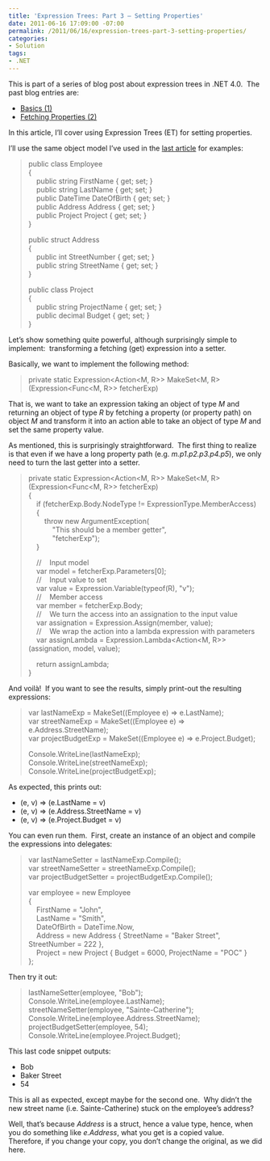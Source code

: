 ```yaml
---
title: 'Expression Trees: Part 3 – Setting Properties'
date: 2011-06-16 17:09:00 -07:00
permalink: /2011/06/16/expression-trees-part-3-setting-properties/
categories:
- Solution
tags:
- .NET
---
```

<p>This is part of a series of blog post about expression trees in .NET 4.0.&#160; The past blog entries are:</p>  <ul>   <li><a href="http://vincentlauzon.wordpress.com/2011/06/01/expression-trees-part-1-basics/">Basics (1)</a> </li>    <li><a href="http://vincentlauzon.wordpress.com/2011/06/13/expression-trees-part-2-fetching-properties/">Fetching Properties (2)</a>&#160; </li> </ul>  <p>In this article, I’ll cover using Expression Trees (ET) for setting properties.</p>  <p>I’ll use the same object model I’ve used in the <a href="http://vincentlauzon.wordpress.com/2011/06/13/expression-trees-part-2-fetching-properties/">last article</a> for examples:</p>  <blockquote>   <p>public class Employee      <br />{       <br />&#160;&#160;&#160; public string FirstName { get; set; }       <br />&#160;&#160;&#160; public string LastName { get; set; }       <br />&#160;&#160;&#160; public DateTime DateOfBirth { get; set; }       <br />&#160;&#160;&#160; public Address Address { get; set; }       <br />&#160;&#160;&#160; public Project Project { get; set; }       <br />} </p>    <p>public struct Address      <br />{       <br />&#160;&#160;&#160; public int StreetNumber { get; set; }       <br />&#160;&#160;&#160; public string StreetName { get; set; }       <br />} </p>    <p>public class Project      <br />{       <br />&#160;&#160;&#160; public string ProjectName { get; set; }       <br />&#160;&#160;&#160; public decimal Budget { get; set; }       <br />} </p> </blockquote>  <p>Let’s show something quite powerful, although surprisingly simple to implement:&#160; transforming a fetching (get) expression into a setter.</p>  <p>Basically, we want to implement the following method:</p>  <blockquote>   <p>private static Expression&lt;Action&lt;M, R&gt;&gt; MakeSet&lt;M, R&gt;(Expression&lt;Func&lt;M, R&gt;&gt; fetcherExp) </p> </blockquote>  <p>That is, we want to take an expression taking an object of type <em>M</em> and returning an object of type <em>R</em> by fetching a property (or property path) on object <em>M</em> and transform it into an action able to take an object of type <em>M</em> and set the same property value.</p>  <p>As mentioned, this is surprisingly straightforward.&#160; The first thing to realize is that even if we have a long property path (e.g. <em>m.p1.p2.p3.p4.p5</em>), we only need to turn the last getter into a setter.</p>  <blockquote>   <p>private static Expression&lt;Action&lt;M, R&gt;&gt; MakeSet&lt;M, R&gt;(Expression&lt;Func&lt;M, R&gt;&gt; fetcherExp)      <br />{       <br />&#160;&#160;&#160; if (fetcherExp.Body.NodeType != ExpressionType.MemberAccess)       <br />&#160;&#160;&#160; {       <br />&#160;&#160;&#160;&#160;&#160;&#160;&#160; throw new ArgumentException(       <br />&#160;&#160;&#160;&#160;&#160;&#160;&#160;&#160;&#160;&#160;&#160; &quot;This should be a member getter&quot;,       <br />&#160;&#160;&#160;&#160;&#160;&#160;&#160;&#160;&#160;&#160;&#160; &quot;fetcherExp&quot;);       <br />&#160;&#160;&#160; } </p>    <p>&#160;&#160;&#160; //&#160;&#160;&#160; Input model      <br />&#160;&#160;&#160; var model = fetcherExp.Parameters[0];       <br />&#160;&#160;&#160; //&#160;&#160;&#160; Input value to set       <br />&#160;&#160;&#160; var value = Expression.Variable(typeof(R), &quot;v&quot;);       <br />&#160;&#160;&#160; //&#160;&#160;&#160; Member access       <br />&#160;&#160;&#160; var member = fetcherExp.Body;       <br />&#160;&#160;&#160; //&#160;&#160;&#160; We turn the access into an assignation to the input value       <br />&#160;&#160;&#160; var assignation = Expression.Assign(member, value);       <br />&#160;&#160;&#160; //&#160;&#160;&#160; We wrap the action into a lambda expression with parameters       <br />&#160;&#160;&#160; var assignLambda = Expression.Lambda&lt;Action&lt;M, R&gt;&gt;(assignation, model, value); </p>    <p>&#160;&#160;&#160; return assignLambda;      <br />}</p> </blockquote>  <p>And voilà!&#160; If you want to see the results, simply print-out the resulting expressions:</p>  <blockquote>   <p>var lastNameExp = MakeSet((Employee e) =&gt; e.LastName);      <br />var streetNameExp = MakeSet((Employee e) =&gt; e.Address.StreetName);       <br />var projectBudgetExp = MakeSet((Employee e) =&gt; e.Project.Budget); </p>    <p>Console.WriteLine(lastNameExp);      <br />Console.WriteLine(streetNameExp);       <br />Console.WriteLine(projectBudgetExp); </p> </blockquote>  <p>As expected, this prints out:</p>  <ul>   <li>(e, v) =&gt; (e.LastName = v) </li>    <li>(e, v) =&gt; (e.Address.StreetName = v) </li>    <li>(e, v) =&gt; (e.Project.Budget = v) </li> </ul>  <p>You can even run them.&#160; First, create an instance of an object and compile the expressions into delegates:</p>  <blockquote>   <p>var lastNameSetter = lastNameExp.Compile();      <br />var streetNameSetter = streetNameExp.Compile();       <br />var projectBudgetSetter = projectBudgetExp.Compile(); </p>    <p>var employee = new Employee      <br />{       <br />&#160;&#160;&#160; FirstName = &quot;John&quot;,       <br />&#160;&#160;&#160; LastName = &quot;Smith&quot;,       <br />&#160;&#160;&#160; DateOfBirth = DateTime.Now,       <br />&#160;&#160;&#160; Address = new Address { StreetName = &quot;Baker Street&quot;, StreetNumber = 222 },       <br />&#160;&#160;&#160; Project = new Project { Budget = 6000, ProjectName = &quot;POC&quot; }       <br />}; </p> </blockquote>  <p>Then try it out:</p>  <blockquote>   <p>lastNameSetter(employee, &quot;Bob&quot;);      <br />Console.WriteLine(employee.LastName);       <br />streetNameSetter(employee, &quot;Sainte-Catherine&quot;);       <br />Console.WriteLine(employee.Address.StreetName);       <br />projectBudgetSetter(employee, 54);       <br />Console.WriteLine(employee.Project.Budget); </p> </blockquote>  <p>This last code snippet outputs:</p>  <ul>   <li>Bob </li>    <li>Baker Street </li>    <li>54 </li> </ul>  <p>This is all as expected, except maybe for the second one.&#160; Why didn’t the new street name (i.e. Sainte-Catherine) stuck on the employee’s address?</p>  <p>Well, that’s because <em>Address</em> is a struct, hence a value type, hence, when you do something like <em>e.Address</em>, what you get is a copied value.&#160; Therefore, if you change your copy, you don’t change the original, as we did here.</p>